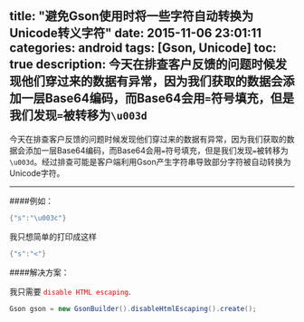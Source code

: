 title: "避免Gson使用时将一些字符自动转换为Unicode转义字符"
date: 2015-11-06 23:01:11
categories: android
tags: [Gson, Unicode]
toc: true
description: 今天在排查客户反馈的问题时候发现他们穿过来的数据有异常，因为我们获取的数据会添加一层Base64编码，而Base64会用`=`符号填充，但是我们发现`=`被转移为`\u003d`
---

今天在排查客户反馈的问题时候发现他们穿过来的数据有异常，因为我们获取的数据会添加一层Base64编码，而Base64会用`=`符号填充，但是我们发现`=`被转移为`\u003d`。经过排查可能是客户端利用Gson产生字符串导致部分字符被自动转换为Unicode字符。

----
####例如：
```java
{"s":"\u003c"}
```
我只想简单的打印成这样

```java
{"s":"<"}
```

####解决方案：

我只需要 <font color=red>`disable HTML escaping`</font>.

```java
Gson gson = new GsonBuilder().disableHtmlEscaping().create();
```